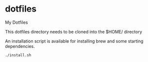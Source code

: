 # dotfiles
My Dotfiles

This dotfiles directory needs to be cloned into the $HOME/ directory

An installation script is available for installing brew and some starting dependencies.

`./install.sh`